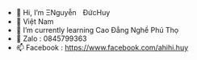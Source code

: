 - 👋 Hi, I’m ΞNguyễnㅤĐứcHuy
- 👀 Việt Nam 
- 🌱 I’m currently learning Cao Đẳng Nghề Phú Thọ
- 💞️ Zalo : 0845799363
- 📫 Facebook : https://www.facebook.com/ahihi.huy




<!---
nguyenduchuyndh/nguyenduchuyndh is a ✨ special ✨ repository because its `README.md` (this file) appears on your GitHub profile.
You can click the Preview link to take a look at your changes.
--->
